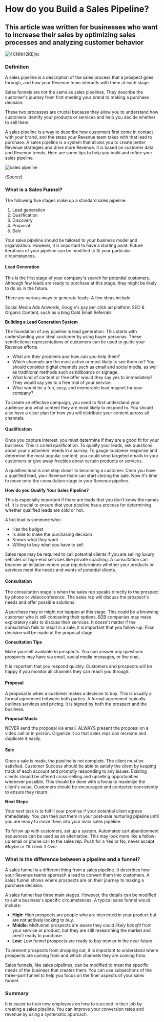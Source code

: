 # How do you Build a Sales Pipeline?

## This article was written for businesses who want to increase their sales by optimizing sales processes and analyzing customer behavior

![4CNNH2KEjhc](./img/4CNNH2KEjhc.jpeg)

### Definition

A sales pipeline is a description of the sales process that a prospect goes through, and how your Revenue team interacts with them at each stage.

Sales funnels are not the same as sales pipelines. They describe the customer's journey from first meeting your brand to making a purchase decision.

These two processes are crucial because they allow you to understand how customers identify your products or services and help you decide whether to sell them.

A sales pipeline is a way to describe how customers first come in contact with your brand, and the steps your Revenue team takes with that lead to purchase. A sales pipeline is a system that allows you to create better Revenue strategies and drive more Revenue. It is based on customer data and Revenue trends. Here are some tips to help you build and refine your sales pipeline.

![sales pipeline](./img/sales_pipeline.webp)

([Source](https://www.freshworks.com/crm/sales/sales-pipeline))

### What is a Sales Funnel?

The following five stages make up a standard sales pipeline:

1. Lead generation
2. Qualification
3. Discovery
4. Proposal
5. Sale

Your sales pipeline should be tailored to your business model and organization. However, it is important to have a starting point. Future iterations of your pipeline can be modified to fit your particular circumstances.

#### Lead Generation

This is the first stage of your company's search for potential customers. Although few leads are ready to purchase at this stage, they might be likely to do so in the future.

There are various ways to generate leads. A few ideas include

Social Media Ads
Adwords, Google's pay per click ad platform
SEO & Organic Content, such as a blog
Cold Email
Referrals 

**Building a Lead Generation System**

The foundation of any pipeline is lead generation. This starts with understanding your ideal customer by using buyer personas. These semifictional representations of customers can be used to guide your Revenue efforts.

* What are their problems and how can you help them?
* Which channels are the most active or most likely to see them on? You should consider digital channels such as email and social media, as well as traditional methods such as billboards or signage.
* What kind of content or free offer would they say yes to immediately? They would say yes to a free trial of your service.
* What would be a fun, easy, and memorable lead magnet for your company?

To create an effective campaign, you *need* to first understand your audience and what content they are most likely to respond to. You should also have a clear plan for how you will distribute your content across all channels.

#### Qualification

Once you capture interest, you must determine if they are a good fit for your business. This is called qualification. To qualify your leads, ask questions about your customers' needs in a survey. To gauge customer response and determine the most popular content, you could send targeted emails to your customers or give away freebies about certain products or services.

A qualified lead is one step closer to becoming a customer. Once you have a qualified lead, your Revenue team can start closing the sale. Now it's time to move onto the consultation stage in your Revenue pipeline.


**How do you Qualify Your Sales Pipeline?**

This is especially important if there are leads that you don't know the names of. It is crucial to ensure that your pipeline has a process for determining whether qualified leads are cold or hot.

A hot lead is someone who:

* Has the budget
* Is able to make the purchasing decision
* Knows what they want
* Willing to buy what you have to sell

Sales reps may be required to call potential clients if you are selling luxury vehicles or high-end services like private coaching. A consultation can become an initiation where your rep determines whether your products or services meet the needs and wants of potential clients.

#### Consultation

The consultation stage is when the sales rep speaks directly to the prospect by phone or videoconference. The sales rep will discuss the prospect's needs and offer possible solutions.

A purchase may or might not happen at this stage. This could be a browsing customer who is still comparing their options. B2B companies may make exploratory calls to discuss their services. It doesn't matter if the consultation fails to result in a sale, it is important that you follow-up. Final decision will be made at the proposal stage.

**Consultation Tips**

Make yourself available to prospects. You can answer any questions prospects may have via email, social media messages, or live chat.

It is important that you respond quickly. Customers and prospects will be happy if you monitor all channels they can reach you through.

#### Proposal

A proposal is when a customer makes a decision to buy. This is usually a formal agreement between both parties. A formal agreement typically outlines services and pricing. It is signed by both the prospect and the business. 

**Proposal Musts**

NEVER send the proposal via email.
ALWAYS present the proposal on a video call or in person.
Organize it so that sales reps can recreate and duplicate it easily.

#### Sale

Once a sale is made, the pipeline is not complete. The client must be satisfied. Customer Success should be able to satisfy the client by keeping track of each account and promptly responding to any issues. Existing clients should be offered cross-selling and upselling opportunities whenever possible. This should be done with a focus to maximize the client's value. Customers should be encouraged and contacted consistently to ensure they return.

**Next Steps**

Your next task is to fulfill your promise if your potential client agrees immediately. You can then put them in your post-sale nurturing pipeline until you are ready to move them into your main sales pipeline.

To follow up with customers, set up a system. Automated cart abandonment sequences can be used as an alternative. This may look more like a follow-up email or phone call to the sales rep. Push for a Yes or No, never accept *Maybe* or *I'll Think it Over*. 

### What is the difference between a pipeline and a funnel?

A sales funnel is a different thing from a sales pipeline. It describes how your Revenue teams approach a lead to convert them into customers. A sales funnel shows where prospects are on their journey to making a purchase decision.

A sales funnel has three main stages. However, the details can be modified to suit a business's specific circumstances. A typical sales funnel would include:

* **High:** High prospects are people who are interested in your product but are not actively looking to buy.
* **Middle:** Midfunnel prospects are aware they could *likely benefit* from your service or product, but they are still researching the market and aren’t ready to purchase.
* **Low:** Low funnel prospects are ready to buy now or in the near future.

To prevent prospects from dropping out, it is important to understand where prospects are coming from and which channels they are coming from.

Sales funnels, like sales pipelines, can be modified to meet the specific needs of the business that creates them. You can use subsections of the three-part funnel to help you focus on the finer aspects of your sales funnel.

### Summary

It is easier to train new employees on how to succeed in their job by creating a sales pipeline. You can improve your conversion rates and revenue by using a systematic approach.